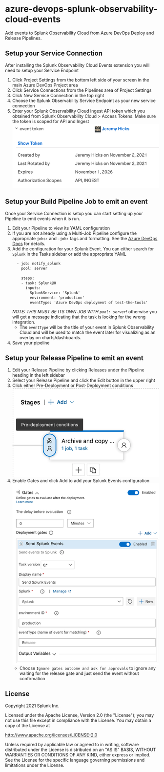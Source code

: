# azure-devops-splunk-observability-cloud-events
Add events to Splunk Observability Cloud from Azure DevOps Deploy and Release Pipelines.

## Setup your Service Connection
After installing the Splunk Observability Cloud Events extension you will need to setup 
your Service Endpoint 
1. Click Project Settings from the bottom left side of your screen in the main Azure DevOps Project area
2. Click Service Connections from the Pipelines area of Project Settings
3. Click New Service Connection in the top right
4. Choose the Splunk Observability Service Endpoint as your new service connection
5. Enter your Splunk Observability Cloud Ingest API token which you obtained from Splunk Observability Cloud > Access Tokens. Make sure the token is scoped for API and Ingest ![Example](./images/access-token-box.png)

## Setup your Build Pipeline Job to emit an event
Once your Service Connection is setup you can start setting up your Pipeline to emit events when it is run.
1. Edit your Pipeline to view its YAML configuration
2. If you are not already using a Multi-Job Pipeline configure the appropriate `jobs:` and `-job:` tags and formatting. See the [Azure DevOps Docs](https://docs.microsoft.com/en-us/azure/devops/pipelines/process/phases?view=azure-devops&tabs=yaml#multi-job-configuration) for details.
3. Add the configuration for your Splunk Event. You can either search for `Splunk` in the Tasks sidebar or add the appropriate YAML
    ```
      - job: notify_splunk
        pool: server

        steps:
        - task: Splunk@0
          inputs:
            SplunkService: 'Splunk'
            environment: 'production'
            eventType: 'Azure DevOps deployment of test-the-tools'
    ```
    *NOTE:* *THIS MUST BE ITS OWN JOB WITH `pool: server`!* otherwise you will get a message indicating that the task is looking for the wrong integration.
    - The `eventType` will be the title of your event in Splunk Observability Cloud and will be used to match the event later for visualizing as an overlay on charts/dashboards.
4. Save your pipeline

## Setup your Release Pipeline to emit an event
1. Edit your Release Pipeline by clicking Releases under the Pipeline heading in the left sidebar
2. Select your Release Pipeline and click the Edit button in the upper right
3. Click either Pre-Deployment or Post-Deployment conditions 
    ![deployment-conditions](./images/deployment-conditions.png)
4. Enable Gates and click Add to add your Splunk Events configuration
    ![release-gate-config](./images/release-gate-settings.png)
    - Choose `Ignore gates outcome and ask for approvals` to ignore any waiting for the release gate and just send the event without confirmation

## License

Copyright 2021 Splunk Inc.
 
Licensed under the Apache License, Version 2.0 (the "License");
you may not use this file except in compliance with the License.
You may obtain a copy of the License at
 
http://www.apache.org/licenses/LICENSE-2.0
 
Unless required by applicable law or agreed to in writing, software
distributed under the License is distributed on an "AS IS" BASIS,
WITHOUT WARRANTIES OR CONDITIONS OF ANY KIND, either express or implied.
See the License for the specific language governing permissions and
limitations under the License.